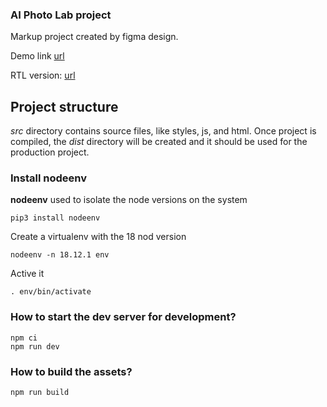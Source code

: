 ### AI Photo Lab project ###

Markup project created by figma design.

Demo link [url](https://dubisoft-solutions.github.io/ai-photo-lab-markup/ "Demo project link")

RTL version: [url](https://dubisoft-solutions.github.io/ai-photo-lab-markup/?rtl=true "Demo rtl project link")

## Project structure ##

*src* directory contains source files, like styles, js, and html. Once project is compiled, the *dist* directory will be created and it should be used for the production project.

### Install nodeenv ###

**nodeenv** used to isolate the node versions on the system 

    pip3 install nodeenv

Create a virtualenv with the 18 nod version

    nodeenv -n 18.12.1 env

Active it 

    . env/bin/activate

### How to start the dev server for development? ###

    npm ci
    npm run dev


### How to build the assets? ###

    npm run build

